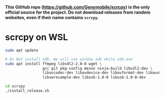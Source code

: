 **This GitHub repo (<https://github.com/Genymobile/scrcpy>) is the only official
source for the project. Do not download releases from random websites, even if
their name contains `scrcpy`.**

# scrcpy on WSL
```sh
sudo apt update

# Do Not install adb, We will use window adb while adb.exe
sudo apt install ffmpeg libsdl2-2.0-0 wget \
                 gcc git pkg-config meson ninja-build libsdl2-dev \
                 libavcodec-dev libavdevice-dev libavformat-dev libavutil-dev \
                 libswresample-dev libusb-1.0-0 libusb-1.0-0-dev

cd scrcpy
./install_release.sh
```